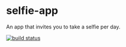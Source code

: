 # selfie-app
An app that invites you to take a selfie per day.

[![build status](https://gitlab.com/rwf/selfie-android-app/badges/master/build.svg)](https://gitlab.com/rwf/selfie-android-app/commits/master)
